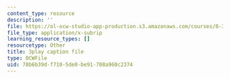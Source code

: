 ```yaml
---
content_type: resource
description: ''
file: https://ol-ocw-studio-app-production.s3.amazonaws.com/courses/8-333-statistical-mechanics-i-statistical-mechanics-of-particles-fall-2013/78b6b39df7105de0be91708a960c2374_JaEqS1ozlHY.vtt
file_type: application/x-subrip
learning_resource_types: []
resourcetype: Other
title: 3play caption file
type: OCWFile
uid: 78b6b39d-f710-5de0-be91-708a960c2374
---
```

